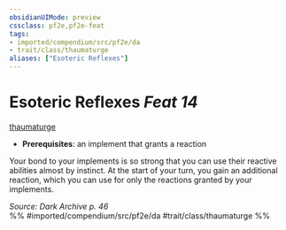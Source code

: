 ```yaml
---
obsidianUIMode: preview
cssclass: pf2e,pf2e-feat
tags:
- imported/compendium/src/pf2e/da
- trait/class/thaumaturge
aliases: ["Esoteric Reflexes"]
---
```

# Esoteric Reflexes  *Feat 14*  
[thaumaturge](rules/traits/thaumaturge-da.md)  

- **Prerequisites**: an implement that grants a reaction

Your bond to your implements is so strong that you can use their reactive abilities almost by instinct. At the start of your turn, you gain an additional reaction, which you can use for only the reactions granted by your implements.

*Source: Dark Archive p. 46*  
%% #imported/compendium/src/pf2e/da #trait/class/thaumaturge %%